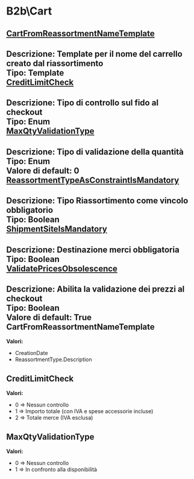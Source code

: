 # B2b\Cart
[CartFromReassortmentNameTemplate](#cartfromreassortmentnametemplate)	 
----
**Descrizione:** Template per il nome del carrello creato dal riassortimento	 
**Tipo:** Template	 
[CreditLimitCheck](#creditlimitcheck)	 
----
**Descrizione:** Tipo di controllo sul fido al checkout	 
**Tipo:** Enum	 
[MaxQtyValidationType](#maxqtyvalidationtype)	 
----
**Descrizione:** Tipo di validazione della quantità	 
**Tipo:** Enum	 
**Valore di default:** 0	 
[ReassortmentTypeAsConstraintIsMandatory](#reassortmenttypeasconstraintismandatory)	 
----
**Descrizione:** Tipo Riassortimento come vincolo obbligatorio	 
**Tipo:** Boolean	 
[ShipmentSiteIsMandatory](#shipmentsiteismandatory)	 
----
**Descrizione:** Destinazione merci obbligatoria	 
**Tipo:** Boolean	 
[ValidatePricesObsolescence](#validatepricesobsolescence)	 
----
**Descrizione:** Abilita la validazione dei prezzi al checkout	 
**Tipo:** Boolean	 
**Valore di default:** True	 
CartFromReassortmentNameTemplate 
-----

**Valori:**
* CreationDate
* ReassortmentType.Description

CreditLimitCheck 
-----

**Valori:**
* 0 => Nessun controllo
* 1 => Importo totale (con IVA e spese accessorie incluse)
* 2 => Totale merce (IVA esclusa)

MaxQtyValidationType 
-----

**Valori:**
* 0 => Nessun controllo
* 1 => In confronto alla disponibilità

